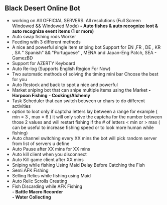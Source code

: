 ## **Black Desert Online Bot**

 - working on All OFFICIAL SERVERS.  All resolutions (Full Screen
   Windowed && Windowed Mode) 
  **- Auto fishes & auto recognize loot & auto recognize event items (1 or more)**  
  - Auto swap fishing rods  Worker
  - Feeding with 3 different methods  
  - A nice and powerful single item sniping bot  Support for EN ,FR , DE , KR , SA " Spanish" && "Portuguese" , MENA and Japan-Eng Patch, SEA - GamezBD 
  - Support for AZERTY Keyboard  
  - Auto Re-log (Supports English Region For Now)  
  - Two automatic methods of solving the timing mini bar Choose the best for you  
  - Auto Restock and back to spot  a nice and powerful
  - Market sniping bot that can snipe multiple items using the Market
 **- Harpoon Fishing** 
 **- Cooking/Alchemy** 
   - Task Scheduler that can switch between ur chars to do different activities 
   - option to loot only if captcha letters lay between a range for example ( min = 3 , max = 6 ) it will only solve the captcha for the number between those 2 values and will restart fishing if the # of letters < min or > max ( can be useful to increase fishing speed or to look more human while fishing)
   - Auto channel switching every XX mins the bot will pick random server from list of servers u define  
   - Auto Pause after XX mins for XX mins 
   - Auto kill client when you disconnect  
   - Auto Kill game client after XX mins  
   - Sniping while fishing Using Maid  Delay Before Catching the Fish  
   - Semi AFK Fishing  
   - Selling Relics while fishing using Maid  
   - Auto Relic Scrolls Creating  
   - Fish Discarding while AFK Fishing  
   **- Battle Macro Recorder**  
   **- Water Collecting**

